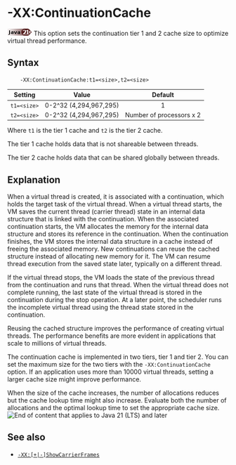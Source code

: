 <!--
* Copyright (c) 2017, 2022 IBM Corp. and others
*
* This program and the accompanying materials are made
* available under the terms of the Eclipse Public License 2.0
* which accompanies this distribution and is available at
* https://www.eclipse.org/legal/epl-2.0/ or the Apache
* License, Version 2.0 which accompanies this distribution and
* is available at https://www.apache.org/licenses/LICENSE-2.0.
*
* This Source Code may also be made available under the
* following Secondary Licenses when the conditions for such
* availability set forth in the Eclipse Public License, v. 2.0
* are satisfied: GNU General Public License, version 2 with
* the GNU Classpath Exception [1] and GNU General Public
* License, version 2 with the OpenJDK Assembly Exception [2].
*
* [1] https://www.gnu.org/software/classpath/license.html
* [2] http://openjdk.java.net/legal/assembly-exception.html
*
* SPDX-License-Identifier: EPL-2.0 OR Apache-2.0 OR GPL-2.0-only WITH Classpath-exception-2.0 OR GPL-2.0-only WITH OpenJDK-assembly-exception-1.0
-->

# -XX:ContinuationCache

![Start of content that applies to Java 21 (LTS) and later](cr/java21plus.png) This option sets the continuation tier 1 and 2 cache size to optimize virtual thread performance.

## Syntax

        -XX:ContinuationCache:t1=<size>,t2=<size>

| Setting                 | Value      | Default                     |
|-------------------------|------------|:---------------------------:|
| `t1=<size>`    |  0-2^32 (4,294,967,295) |  1                       |
| `t2=<size>`    |  0-2^32 (4,294,967,295) |  Number of processors x 2                       |

Where `t1` is the tier 1 cache and `t2` is the tier 2 cache.

The tier 1 cache holds data that is not shareable between threads.

The tier 2 cache holds data that can be shared globally between threads.

## Explanation

When a virtual thread is created, it is associated with a continuation, which holds the target task of the virtual thread. When a virtual thread starts, the VM saves the current thread (carrier thread) state in an internal data structure that is linked with the continuation. When the associated continuation starts, the VM allocates the memory for the internal data structure and stores its reference in the continuation. When the continuation finishes, the VM stores the internal data structure in a cache instead of freeing the associated memory. New continuations can reuse the cached structure instead of allocating new memory for it. The VM can resume thread execution from the saved state later, typically on a different thread.

If the virtual thread stops, the VM loads the state of the previous thread from the continuation and runs that thread. When the virtual thread does not complete running, the last state of the virtual thread is stored in the continuation during the stop operation. At a later point, the scheduler runs the incomplete virtual thread using the thread state stored in the continuation.

Reusing the cached structure improves the performance of creating virtual threads. The performance benefits are more evident in applications that scale to millions of virtual threads.

The continuation cache is implemented in two tiers, tier 1 and tier 2. You can set the maximum size for the two tiers with the `-XX:ContinuationCache` option. If an application uses more than 10000 virtual threads, setting a larger cache size might improve performance.

When the size of the cache increases, the number of allocations reduces but the cache lookup time might also increase. Evaluate both the number of allocations and the optimal lookup time to set the appropriate cache size. ![End of content that applies to Java 21 (LTS) and later](cr/java_close_lts.png)

## See also

- [`-XX:[+|-]ShowCarrierFrames`](xxshowcarrierframes.md)


<!-- ==== END OF TOPIC ==== xxcontinuationcache.md ==== -->
